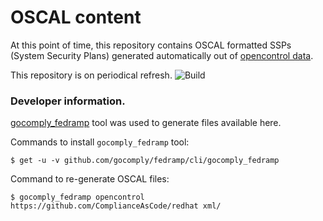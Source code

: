 # OSCAL content

At this point of time, this repository contains OSCAL formatted SSPs (System Security Plans) generated
automatically out of [opencontrol data](https://github.com/ComplianceAsCode/redhat).

This repository is on periodical refresh. ![Build](https://github.com/ComplianceAsCode/oscal/workflows/Build/badge.svg)

### Developer information.

[gocomply_fedramp](https://github.com/gocomply/fedramp) tool was used to generate files available here.

Commands to install `gocomply_fedramp` tool:

    $ get -u -v github.com/gocomply/fedramp/cli/gocomply_fedramp

Command to re-generate OSCAL files:

    $ gocomply_fedramp opencontrol https://github.com/ComplianceAsCode/redhat xml/
